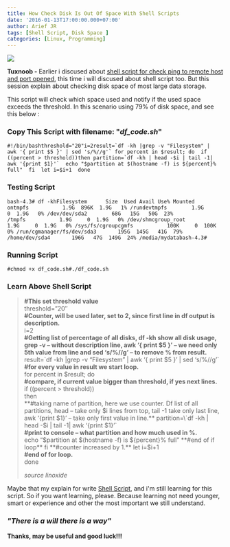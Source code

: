 ```yaml
---
title: How Check Disk Is Out Of Space With Shell Scripts
date: '2016-01-13T17:00:00.000+07:00'
author: Arief JR
tags: [Shell Script, Disk Space ]
categories: [Linux, Programming]
---
```


![](http://1.bp.blogspot.com/-JrmJyuMKfZo/VpM9sMjasLI/AAAAAAAACtM/0Sm9C3oW6F0/s1600/linux_mono_logo_alt_by_edrp96-d5bqe8i.png)

**Tuxnoob -** Earlier i discused about [shell script for check ping to remote host and port opened](https://tuxnoob.com/tags/shell-script), this time i will discused about shell script too. But this session explain about checking disk space of most large data storage.

This script will check which space used and notify if the used space exceeds the threshold. In this scenario using 79% of disk space, and see this below :  

### Copy This Script with filename: "_df_code.sh_"

```
#!/bin/bashthreshold="20"i=2result=`df -kh |grep -v "Filesystem" |  awk '{ print $5 }' | sed 's/%//g'` for percent in $result; do  if ((percent > threshold))then partition=`df -kh | head -$i | tail -1| awk '{print $1}'`  echo "$partition at $(hostname -f) is ${percent}% full"  fi  let i=$i+1  done
```

### Testing Script

```
bash-4.3# df -khFilesystem      Size  Used Avail Use% Mounted ontmpfs           1.9G  896K  1.9G   1% /rundevtmpfs        1.9G     0  1.9G   0% /dev/dev/sda2        68G   15G   50G  23% /tmpfs           1.9G     0  1.9G   0% /dev/shmcgroup_root     1.9G     0  1.9G   0% /sys/fs/cgroupcgmfs           100K     0  100K   0% /run/cgmanager/fs/dev/sda3       195G  145G   41G  79% /home/dev/sda4       196G   47G  149G  24% /media/mydatabash-4.3# 
```

### Running Script

```
#chmod +x df_code.sh#./df_code.sh
```

### Learn Above Shell Script

> **#This set threshold value**  
> threshold=”20″  
> **#Counter, will be used later, set to 2, since first line in df output is description.**  
> i=2  
> **#Getting list of percentage of all disks, df -kh show all disk usage, grep -v – without description line, awk ‘{ print $5 }’ – we need only 5th value from line and sed ‘s/%//g’ – to remove % from result.**  
> result=\`df -kh |grep -v “Filesystem” | awk ‘{ print $5 }’ | sed ‘s/%//g’\`  
> **#for every value in result we start loop.**  
> for percent in $result; do  
> **#compare, if current value bigger than threshold, if yes next lines.**  
> if ((percent > threshold))  
> then  
> **#taking name of partition, here we use counter. Df list of all partitions, head – take only $i lines from top, tail -1 take only last line, awk ‘{print $1}’ – take only first value in line.**  
> partition=\`df -kh | head -$i | tail -1| awk ‘{print $1}’\`  
> **#print to console – what partition and how much used in %.**  
> echo “$partition at $(hostname -f) is ${percent}% full”  
> **#end of if loop**  
> fi  
> **#counter increased by 1.**  
> let i=$i+1  
> **#end of for loop.**  
> done  
>   
> _source linoxide_

Maybe that my explain for write [Shell Script](https://tuxnoob.com/tags/shell-script), and i'm still learning for this script. So if you want learning, please. Because learning not need younger, smart or experience and other the most important we still understand.  

### _"There is a will there is a way"_

**Thanks, may be useful and good luck!!!**